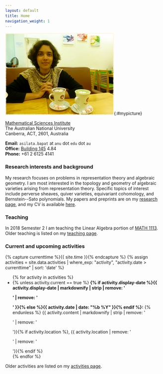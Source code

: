 ```yaml
---
layout: default
title: Home
navigation_weight: 1
---
```


<div class="intro">

![Asilata Bapat](assets/asilata-bapat.jpg){:#mypicture}

<div>

[Mathematical Sciences Institute](http://maths.anu.edu.au/)  
The Australian National University  
Canberra, ACT, 2601, Australia


**Email:** `asilata.bapat` at `anu` dot `edu` dot `au`  
**Office:** [Building 145](http://www.anu.edu.au/maps#show=102872) 4.84  
**Phone:** +61 2 6125 4141

</div>

</div>

### Research interests and background

My research focuses on problems in representation theory and algebraic geometry. 
I am most interested in the topology and geometry of algebraic varieties arising from representation theory.
Specific topics of interest include perverse sheaves, quiver varieties, equivariant cohomology, and Bernstein--Sato polynomials.
My papers and preprints are on my [research page](/research), and my CV is available [here](assets/bapat-cv.pdf).

### Teaching
In 2018 Semester 2 I am teaching the Linear Algebra portion of [MATH 1113](https://programsandcourses.anu.edu.au/course/math1113). 
Older teaching is listed on my [teaching page](teaching/).

### Current and upcoming activities

{% capture currenttime %}{{ site.time }}{% endcapture %}
{% assign activities = site.data.activities | where_exp: "activity", "activity.date > currenttime" | sort: 'date' %}
<ul>
{% for activity in activities %}
<li>
{% unless activity.current == true %}
<strong>{% if activity.display-date %}{{ activity.display-date | markdownify | strip | remove: '<p>' | remove: '</p>' }}{% else %}{{ activity.date | date: "%b %Y" }}{% endif %}:</strong>
{% endunless %}
{{ activity.content | markdownify | strip | remove: '<p>' | remove: '</p>'}}{% if activity.location %}, {{ activity.location | remove: '<p>' | remove: '</p>'}}{% endif %}
</li>
{% endfor %}
</ul>

Older activities are listed on my [activities page](activities/).

